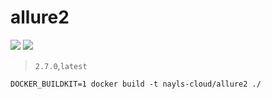 # allure2

[![](https://images.microbadger.com/badges/version/naylscloud/allure2:latest.svg)](https://microbadger.com/images/naylscloud/allure2:latest)
[![](https://images.microbadger.com/badges/image/naylscloud/allure2:latest.svg)](https://microbadger.com/images/naylscloud/allure2:latest)

> `2.7.0`,`latest`

```
DOCKER_BUILDKIT=1 docker build -t nayls-cloud/allure2 ./
```